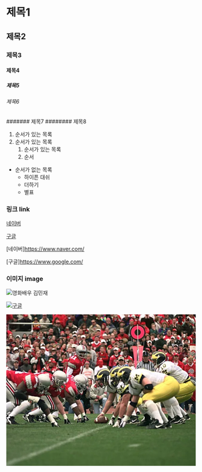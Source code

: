 # 제목1

## 제목2

### 제목3

#### 제목4

##### 제목5

###### 제목6

####### 제목7
######## 제목8

1. 순서가 있는 목록
2. 순서가 있는 목록
   1. 순서가 있는 목록
   2. 순서

- 순서가 없는 목록
  - 하이픈 대쉬
  * 더하기
  - 별표

### 링크 link

[네이버](https://www.naver.com/)

[구글](https://www.google.com/)

[네이버]<https://www.naver.com/>

[구글]<https://www.google.com/>

### 이미지 image

![영화배우 김민재](https://search.pstatic.net/common?type=b&size=3000&quality=100&direct=true&src=http%3A%2F%2Fsstatic.naver.net%2Fpeople%2Fportrait%2F201803%2F20180319163932358.jpg)

[![구글](https://search.pstatic.net/common?type=b&size=3000&quality=100&direct=true&src=http%3A%2F%2Fsstatic.naver.net%2Fpeople%2Fportrait%2F201803%2F20180319163932358.jpg)](https://www.naver.com/)

![미축](./asset/holding.jpg)
